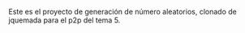 Este es el proyecto de generación de número aleatorios, clonado de jquemada para el p2p del tema 5.
